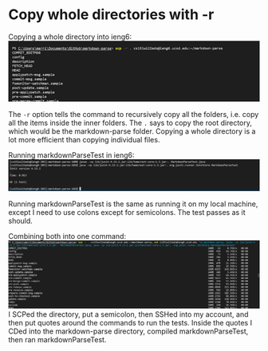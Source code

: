 # Copy whole directories with -r

Copying a whole directory into ieng6:
![Copy whole directory image](scp_whole_directory.png)

The ```-r``` option tells the command to recursively copy all the folders, i.e. copy all the items inside the inner folders. 
The ```.``` says to copy the root directory, which would be the markdown-parse folder.
Copying a whole directory is a lot more efficient than copying individual files.

Running markdownParseTest in ieng6:
![Run markdownparse on ieng6](ieng6_run_markdown.png)

Running markdownParseTest is the same as running it on my local machine, except I need to use colons except for semicolons.
The test passes as it should.

Combining both into one command:
![Combining everything into one command](one_command.png)
I SCPed the directory, put a semicolon, then SSHed into my account, and then put quotes around the commands to run the tests.
Inside the quotes I CDed into the markdown-parse directory, compiled markdownParseTest, then ran markdownParseTest.

